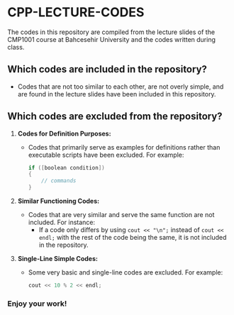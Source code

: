 # CPP-LECTURE-CODES

The codes in this repository are compiled from the lecture slides of the CMP1001 course at Bahcesehir University and the codes written during class.

## Which codes are included in the repository?

- Codes that are not too similar to each other, are not overly simple, and are found in the lecture slides have been included in this repository.

## Which codes are excluded from the repository?

1. **Codes for Definition Purposes:**
    - Codes that primarily serve as examples for definitions rather than executable scripts have been excluded. For example:
      ```cpp
      if ([boolean condition])
      {
          // commands
      }
      ```

2. **Similar Functioning Codes:**
    - Codes that are very similar and serve the same function are not included. For instance:
      - If a code only differs by using `cout << "\n";` instead of `cout << endl;` with the rest of the code being the same, it is not included in the repository.

3. **Single-Line Simple Codes:**
    - Some very basic and single-line codes are excluded. For example:
      ```cpp
      cout << 10 % 2 << endl;
      ```
### Enjoy your work!
